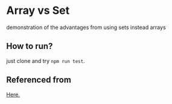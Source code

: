 # Array vs Set
demonstration of the advantages from using sets instead arrays
## How to run?
just clone and try `npm run test`.
## Referenced from
[Here.](https://medium.com/@bretcameron/how-to-make-your-code-faster-using-javascript-sets-b432457a4a77)